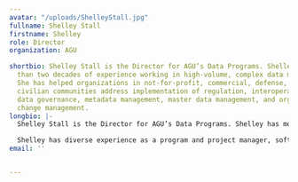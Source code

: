 ```yaml
---
avatar: "/uploads/ShelleyStall.jpg"
fullname: Shelley Stall
firstname: Shelley
role: Director
organization: AGU

shortbio: Shelley Stall is the Director for AGU’s Data Programs. Shelley has more
  than two decades of experience working in high-volume, complex data management environments.
  She has helped organizations in not-for-profit, commercial, defense, and federal
  civilian communities address implementation of regulation, interoperability, worldwide
  data governance, metadata management, master data management, and organizational
  change management.
longbio: |-
  Shelley Stall is the Director for AGU’s Data Programs. Shelley has more than two decades of experience working in high-volume, complex data management environments. She has helped organizations in not-for-profit, commercial, defense, and federal civilian communities address implementation of regulation, interoperability, worldwide data governance, metadata management, master data management, and organizational change management.

  Shelley has diverse experience as a program and project manager, software architect, database architect, performance and optimization analyst, data product provider, and data integration analyst. This experience provides her with a core capability in development of practical and sustainable data management practices.
email: ''


---
```

